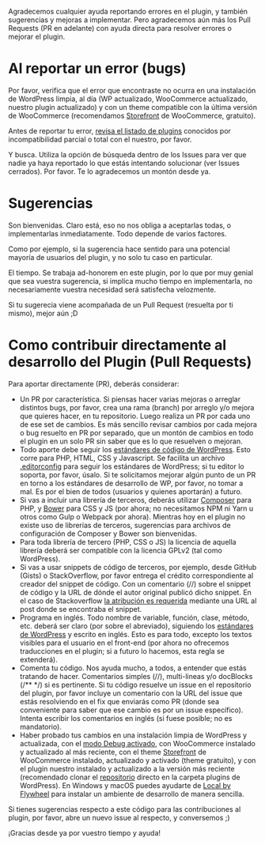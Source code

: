 Agradecemos cualquier ayuda reportando errores en el plugin, y también sugerencias y mejoras a implementar. Pero agradecemos aún más los Pull Requests (PR en adelante) con ayuda directa para resolver errores o mejorar el plugin.


# Al reportar un error (bugs)

Por favor, verifica que el error que encontraste no ocurra en una instalación de WordPress limpia, al día (WP actualizado, WooCommerce actualizado, nuestro plugin actualizado) y con un theme compatible con la última versión de WooCommerce (recomendamos [Storefront](https://woocommerce.com/storefront/) de WooCommerce, gratuito).

Antes de reportar tu error, [revisa el listado de plugins](https://github.com/whooohq/whq-woocommerce-chilexpress-shipping/issues/18) conocidos por incompatibilidad parcial o total con el nuestro, por favor.

Y busca. Utiliza la opción de búsqueda dentro de los Issues para ver que nadie ya haya reportado lo que estás intentando solucionar (ver Issues cerrados). Por favor. Te lo agradecemos un montón desde ya.


# Sugerencias

Son bienvenidas. Claro está, eso no nos obliga a aceptarlas todas, o implementarlas inmediatamente. Todo depende de varios factores.

Como por ejemplo, si la sugerencia hace sentido para una potencial mayoría de usuarios del plugin, y no solo tu caso en particular.

El tiempo. Se trabaja ad-honorem en este plugin, por lo que por muy genial que sea vuestra sugerencia, si implica mucho tiempo en implementarla, no necesariamente vuestra necesidad será satisfecha velozmente.

Si tu sugerecia viene acompañada de un Pull Request (resuelta por ti mismo), mejor aún ;D


# Como contribuir directamente al desarrollo del Plugin (Pull Requests)

Para aportar directamente (PR), deberás considerar:

* Un PR por característica. Si piensas hacer varias mejoras o arreglar distintos bugs, por favor, crea una rama (branch) por arreglo y/o mejora que quieres hacer, en tu repositorio. Luego realiza un PR por cada uno de ese set de cambios. Es más sencillo revisar cambios por cada mejora o bug resuelto en PR por separado, que un montón de cambios en todo el plugin en un solo PR sin saber que es lo que resuelven o mejoran.
* Todo aporte debe seguir los [estándares de código de WordPress](https://make.wordpress.org/core/handbook/best-practices/coding-standards/). Esto corre para PHP, HTML, CSS y Javascript. Se facilita un archivo [.editorconfig](http://editorconfig.org/) para seguir los estándares de WordPress; si tu editor lo soporta, por favor, úsalo. Si te solicitamos mejorar algún punto de un PR en torno a los estándares de desarrollo de WP, por favor, no tomar a mal. Es por el bien de todos (usuarios y quienes aportarán) a futuro.
* Si vas a incluir una librería de terceros, deberás utilizar [Composer](http://getcomposer.org/) para PHP, y [Bower](https://bower.io/) para CSS y JS (por ahora; no necesitamos NPM ni Yarn u otros como Gulp o Webpack por ahora). Mientras hoy en el plugin no existe uso de librerías de terceros, sugerencias para archivos de configuración de Composer y Bower son bienvenidas.
* Para toda librería de tercero (PHP, CSS o JS) la licencia de aquella librería deberá ser compatible con la licencia GPLv2 (tal como WordPress).
* Si vas a usar snippets de código de terceros, por ejemplo, desde GitHub (Gists) o StackOverflow, por favor entrega el crédito correspondiente al creador del snippet de código. Con un comentario (//) sobre el snippet de código y la URL de dónde el autor original publicó dicho snippet. En el caso de Stackoverflow [la atribución es requerida](https://meta.stackexchange.com/questions/272956/a-new-code-license-the-mit-this-time-with-attribution-required) mediante una URL al post donde se encontraba el snippet.
* Programa en inglés. Todo nombre de variable, función, clase, método, etc. deberá ser claro (por sobre el abreviado), siguiendo los [estándares de WordPress](https://make.wordpress.org/core/handbook/best-practices/coding-standards/php/#naming-conventions) y escrito en inglés. Esto es para todo, excepto los textos visibles para el usuario en el front-end (por ahora no ofrecemos traducciones en el plugin; si a futuro lo hacemos, esta regla se extenderá).
* Comenta tu código. Nos ayuda mucho, a todos, a entender que estás tratando de hacer. Comentarios simples (//), multi-lineas y/o docBlocks (/** */) si es pertinente. Si tu código resuelve un issue en el repositorio del plugin, por favor incluye un comentario con la URL del issue que estás resolviendo en el fix que enviarás como PR (donde sea conveniente para saber que ese cambio es por un issue específico). Intenta escribir los comentarios en inglés (si fuese posible; no es mandatorio).
* Haber probado tus cambios en una instalación limpia de WordPress y actualizada, con el [modo Debug activado](https://codex.wordpress.org/Debugging_in_WordPress), con WooCommerce instalado y actualizado al más reciente, con el theme [Storefront](https://woocommerce.com/storefront/) de WooCommerce instalado, actualizado y activado (theme gratuito), y con el plugin nuestro instalado y actualizado a la versión más reciente (recomendado clonar el [repositorio](https://github.com/whooohq/whq-woocommerce-chilexpress-shipping) directo en la carpeta plugins de WordPress). En Windows y macOS puedes ayudarte de [Local by Flywheel](https://local.getflywheel.com/) para instalar un ambiente de desarrollo de manera sencilla.

Si tienes sugerencias respecto a este código para las contribuciones al plugin, por favor, abre un nuevo issue al respecto, y conversemos ;)

¡Gracias desde ya por vuestro tiempo y ayuda!
